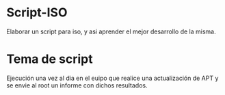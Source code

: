# Script-ISO
Elaborar un script para iso, y asi aprender el mejor desarrollo de la misma.
# Tema de script
Ejecución una vez al dia en el euipo que realice una actualización de APT y se envie al root un informe con dichos resultados.
